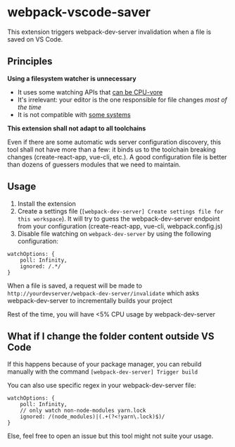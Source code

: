 # webpack-vscode-saver

This extension triggers webpack-dev-server invalidation when a file is saved on VS Code.

## Principles

**Using a filesystem watcher is unnecessary**

- It uses some watching APIs that [can be CPU-vore](https://github.com/paulmillr/chokidar#why)
- It's irrelevant: your editor is the one responsible for file changes _most of the time_
- It is not compatible with [some systems](https://webpack.js.org/configuration/dev-server/#devserverwatchoptions-)

**This extension shall not adapt to all toolchains**

Even if there are some automatic wds server configuration discovery, this tool shall not have more than a few: it binds us to the toolchain breaking changes (create-react-app, vue-cli, etc.). A good configuration file is better than dozens of guessers modules that we need to maintain.

## Usage

1. Install the extension
2. Create a settings file (`[webpack-dev-server] Create settings file for this workspace`). It will try to guess the webpack-dev-server endpoint from your configuration (create-react-app, vue-cli, webpack.config.js)
3. Disable file watching on `webpack-dev-server` by using the following configuration:

```
watchOptions: {
    poll: Infinity,
    ignored: /.*/
}
```

When a file is saved, a request will be made to `http://yourdevserver/webpack-dev-server/invalidate` which asks webpack-dev-server to incrementally builds your project

Rest of the time, you will have <5% CPU usage by webpack-dev-server

## What if I change the folder content outside VS Code

If this happens because of your package manager, you can rebuild manually with the command `[webpack-dev-server] Trigger build`

You can also use specific regex in your webpack-dev-server file:

```
watchOptions: {
    poll: Infinity,
    // only watch non-node-modules yarn.lock
    ignored: /(node_modules)|(.+(?<!yarn\.lock)$)/
}
```

Else, feel free to open an issue but this tool might not suite your usage.
